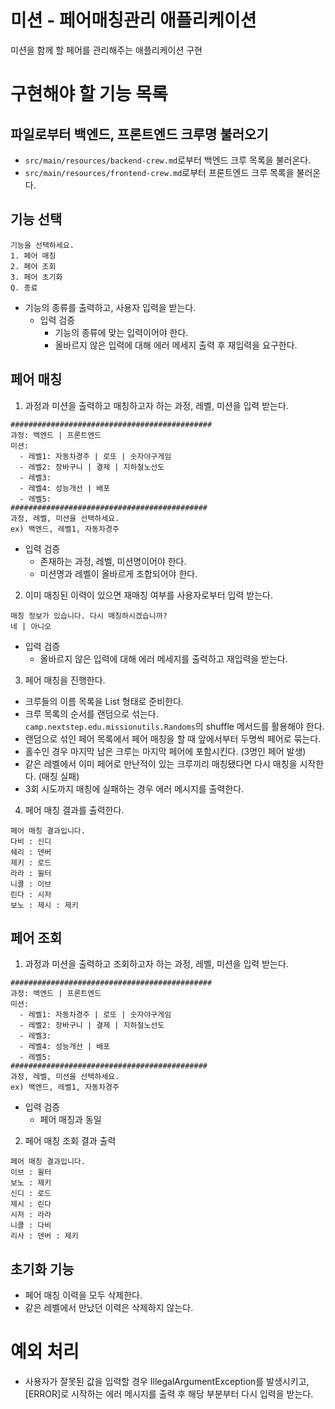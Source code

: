 # 미션 - 페어매칭관리 애플리케이션

미션을 함께 할 페어를 관리해주는 애플리케이션 구현

# 구현해야 할 기능 목록

## 파일로부터 백엔드, 프론트엔드 크루명 불러오기

- `src/main/resources/backend-crew.md`로부터 백엔드 크루 목록을 불러온다.
- `src/main/resources/frontend-crew.md`로부터 프론트엔드 크루 목록을 불러온다.

## 기능 선택

```
기능을 선택하세요.
1. 페어 매칭
2. 페어 조회
3. 페어 초기화
Q. 종료
```

- 기능의 종류를 출력하고, 사용자 입력을 받는다.
    - 입력 검증
        - 기능의 종류에 맞는 입력이어야 한다.
        - 올바르지 않은 입력에 대해 에러 메세지 출력 후 재입력을 요구한다.

## 페어 매칭

1. 과정과 미션을 출력하고 매칭하고자 하는 과정, 레벨, 미션을 입력 받는다.

```
#############################################
과정: 백엔드 | 프론트엔드
미션:
  - 레벨1: 자동차경주 | 로또 | 숫자야구게임
  - 레벨2: 장바구니 | 결제 | 지하철노선도
  - 레벨3: 
  - 레벨4: 성능개선 | 배포
  - 레벨5: 
############################################
과정, 레벨, 미션을 선택하세요.
ex) 백엔드, 레벨1, 자동차경주
```

- 입력 검증
    - 존재하는 과정, 레벨, 미션명이어야 한다.
    - 미션명과 레벨이 올바르게 조합되어야 한다.

2. 이미 매칭된 이력이 있으면 재매칭 여부를 사용자로부터 입력 받는다.

```
매칭 정보가 있습니다. 다시 매칭하시겠습니까?
네 | 아니오
```

- 입력 검증
    - 올바르지 않은 입력에 대해 에러 메세지를 출력하고 재입력을 받는다.

3. 페어 매칭을 진행한다.

- 크루들의 이름 목록을 List<String> 형태로 준비한다.
- 크루 목록의 순서를 랜덤으로 섞는다.  `camp.nextstep.edu.missionutils.Randoms`의 shuffle 메서드를 활용해야 한다.
- 랜덤으로 섞인 페어 목록에서 페어 매칭을 할 때 앞에서부터 두명씩 페어로 묶는다.
- 홀수인 경우 마지막 남은 크루는 마지막 페어에 포함시킨다. (3명인 페어 발생)
- 같은 레벨에서 이미 페어로 만난적이 있는 크루끼리 매칭됐다면 다시 매칭을 시작한다. (매칭 실패)
- 3회 시도까지 매칭에 실패하는 경우 에러 메시지를 출력한다.

4. 페어 매칭 결과를 출력한다.

```
페어 매칭 결과입니다.
다비 : 신디
쉐리 : 덴버
제키 : 로드
라라 : 윌터
니콜 : 이브
린다 : 시저
보노 : 제시 : 제키
```

## 페어 조회

1. 과정과 미션을 출력하고 조회하고자 하는 과정, 레벨, 미션을 입력 받는다.

```
#############################################
과정: 백엔드 | 프론트엔드
미션:
  - 레벨1: 자동차경주 | 로또 | 숫자야구게임
  - 레벨2: 장바구니 | 결제 | 지하철노선도
  - 레벨3: 
  - 레벨4: 성능개선 | 배포
  - 레벨5: 
############################################
과정, 레벨, 미션을 선택하세요.
ex) 백엔드, 레벨1, 자동차경주
```

- 입력 검증
    - 페어 매칭과 동일

2. 페어 매칭 조회 결과 출력

```
페어 매칭 결과입니다.
이브 : 윌터
보노 : 제키
신디 : 로드
제시 : 린다
시저 : 라라
니콜 : 다비
리사 : 덴버 : 제키
```

## 초기화 기능

- 페어 매칭 이력을 모두 삭제한다.
- 같은 레벨에서 만났던 이력은 삭제하지 않는다.

# 예외 처리

- 사용자가 잘못된 값을 입력할 경우 IllegalArgumentException를 발생시키고, [ERROR]로 시작하는 에러 메시지를 출력 후 해당 부분부터 다시 입력을 받는다.
